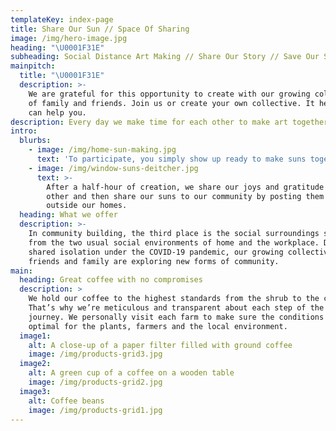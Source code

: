 ```yaml
---
templateKey: index-page
title: Share Our Sun // Space Of Sharing
image: /img/hero-image.jpg
heading: "\U0001F31E"
subheading: Social Distance Art Making // Share Our Story // Save Our Selves // Growth > Spread
mainpitch:
  title: "\U0001F31E"
  description: >-
    We are grateful for this opportunity to create with our growing collective
    of family and friends. Join us or create your own collective. It helps. We
    can help you.
description: Every day we make time for each other to make art together.
intro:
  blurbs:
    - image: /img/home-sun-making.jpg
      text: 'To participate, you simply show up ready to make suns together. '
    - image: /img/window-suns-deitcher.jpg
      text: >-
        After a half-hour of creation, we share our joys and gratitude with each
        other and then share our suns to our community by posting them daily
        outside our homes.
  heading: What we offer
  description: >-
    In community building, the third place is the social surroundings separate
    from the two usual social environments of home and the workplace. During our
    shared isolation under the COVID-19 pandemic, our growing collective of
    friends and family are exploring new forms of community.
main:
  heading: Great coffee with no compromises
  description: >
    We hold our coffee to the highest standards from the shrub to the cup.
    That’s why we’re meticulous and transparent about each step of the coffee’s
    journey. We personally visit each farm to make sure the conditions are
    optimal for the plants, farmers and the local environment.
  image1:
    alt: A close-up of a paper filter filled with ground coffee
    image: /img/products-grid3.jpg
  image2:
    alt: A green cup of a coffee on a wooden table
    image: /img/products-grid2.jpg
  image3:
    alt: Coffee beans
    image: /img/products-grid1.jpg
---
```

